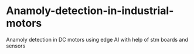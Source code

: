 # Anamoly-detection-in-industrial-motors
Anamoly detection in DC motors using edge AI with help of stm boards and sensors

